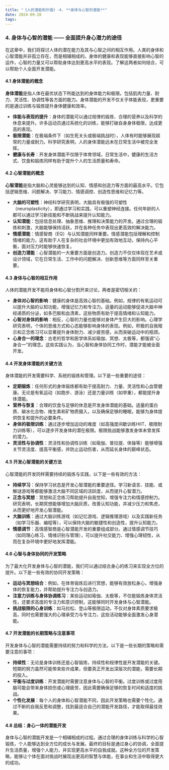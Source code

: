 ```yaml
---
title: "《人的潜能和价值》-4. **身体与心智的潜能**"
date: 2024-09-28
tags: 
---
```

### 4. **身体与心智的潜能** —— 全面提升身心潜力的途径

在这章中，我们将探讨人体的潜在能力及其与心智之间的相互作用。人类的身体和心智潜能并非孤立存在，而是相辅相成的。身体的健康和表现能够直接影响心智的运作，心智的力量又可以帮助身体达到更高水平的表现。了解这两者如何结合，可以帮助个人全面开发潜能。

#### 4.1 **身体潜能的概念**

**身体潜能**是指人体在最优状态下所能达到的身体能力和极限。包括肌肉力量、耐力、灵活性、协调性等各方面的能力。身体潜能的开发不仅关乎体能表现，更重要的是通过训练与锻炼提升身体健康和效率。

- **体能与表现的提升**：身体的潜能可以通过规律的锻炼、合理的营养以及科学的休息来提升。许多运动员通过系统化的训练，能够打破自身身体极限，达成更高的表现。
- **极限潜能**：在极端条件下（如生死关头或极端挑战时），人体有时能够展现超常的力量或耐力。科学研究表明，人的身体潜能远未在日常生活中被完全发挥。
- **健康与长寿**：开发身体潜能不仅限于体育领域，日常生活中，健康的生活方式、饮食和锻炼同样有助于提升个人的生活质量和寿命。

#### 4.2 **心智潜能的概念**

**心智潜能**是指大脑和心灵能够达到的认知、情感和创造力等方面的最高水平。它包括逻辑思维、问题解决、学习能力、情感调控、创造性思维和记忆力等。

- **大脑的可塑性**：神经科学研究表明，大脑具有极强的可塑性（neuroplasticity），即通过学习和实践，可以重塑神经连接。任何年龄的人都可以通过学习新技能和不断挑战来提升认知能力。
- **认知潜能**：包括信息处理、抽象思维、推理和决策能力的开发。通过合理的锻炼和刺激，大脑能够保持活跃，并在各种任务中表现出更高效的解决能力。
- **情感潜能**：情感智商（EQ）与认知潜能同样重要。情感潜能包括理解和控制情绪的能力，这有助于人在复杂的社会环境中更加有效地互动，保持内心平衡，面对压力时能够快速恢复。
- **创造力潜能**：心智潜能的一大重要方面是创造力。创造力不仅仅体现在艺术或设计领域，它在日常生活、工作中的问题解决、创新思维等方面同样至关重要。

#### 4.3 **身体与心智的相互作用**

人体的潜能开发不能将身体和心智分割开来讨论，两者是密切相关的：

- **身体对心智的影响**：健康的身体是高效心智的基础。例如，规律的有氧运动可以提升大脑的认知功能，增强记忆力和专注力。适量的运动能够促进大脑中神经递质的分泌，如多巴胺和血清素，这些物质有助于提高情绪和认知能力。
- **心智对身体的影响**：相反，心智的力量也能够对身体产生巨大的影响。心理学研究表明，个体的思维方式和心态能够影响身体的表现。例如，积极的自我暗示和正念练习可以显著提升身体耐力、减少疲劳感，从而突破运动中的瓶颈。
- **心身合一的理念**：古老的哲学和医学体系如瑜伽、冥想、太极等，都强调“心身合一”的理念。这些实践认为，当心智和身体协同工作时，潜能才能被全面开发。

#### 4.4 **开发身体潜能的关键方法**

身体潜能的开发需要科学、系统的锻炼和管理。以下是一些重要的途径：

- **定期锻炼**：任何形式的身体锻炼都有助于提高耐力、力量、灵活性和心血管健康。无论是有氧运动（如跑步、游泳）还是力量训练（如举重），都能提升身体潜能。
- **营养与恢复**：合理的饮食与足够的休息是开发身体潜能的基础。适量的蛋白质、碳水化合物、维生素和矿物质摄入，以及确保足够的睡眠，能够为身体提供恢复和提升的必要条件。
- **身体的极限训练**：通过逐步增加运动的难度（如高强度间歇训练HIIT、极限耐力训练等），可以逐步开发身体的潜在极限。极限挑战能够激发身体未曾发挥的潜力。
- **灵活性与协调性**：灵活性和协调性训练（如瑜伽、普拉提、体操等）能够增强关节灵活度、提高平衡感，并防止运动伤害，从而延长身体的巅峰状态。

#### 4.5 **开发心智潜能的关键方法**

心智潜能的开发同样需要持续的锻炼与实践，以下是一些有效的方法：

- **持续学习**：保持学习状态是开发心智潜能的重要途径。学习新语言、技能、或解谜游戏等都能够激活大脑不同区域的活跃度，从而提升心智潜力。
- **正念与冥想**：冥想和正念练习帮助提升自我觉知，增强专注力和情感控制力。研究表明，长期冥想能够增加大脑灰质，改善认知功能，并减少压力和焦虑，从而更好地开发心智潜能。
- **大脑训练**：通过大脑训练游戏（如记忆游戏、逻辑推理游戏）以及实践新任务（如学习乐器、编程等），可以保持大脑的敏捷性和创造性，提升认知能力。
- **情感调节**：高情感智商是心智潜能开发的重要组成部分。通过情感调节技巧（如同理心练习、情绪识别与管理），可以提升社交能力、增强心理韧性，从而在复杂环境中更好地发挥潜能。

#### 4.6 **心智与身体协同的开发策略**

为了最大化开发身体与心智的潜能，我们可以通过结合身心的练习来实现全方位的提升。以下是一些有效的协同开发策略：

- **运动与冥想结合**：例如，在体育锻炼后进行冥想，能够有效放松身心，增强身体的恢复能力，并帮助提升专注力与创造力。
- **注意力训练与身体协调练习**：某些运动如瑜伽、太极等，不仅能锻炼身体灵活性，还要求高度的专注力和意识控制，这能够同时开发身体与心智潜能。
- **挑战极限的心身训练**：如马拉松、登山等极限运动，不仅对身体素质要求极高，同时也需要强大的心理承受力与专注力，这些活动能够全面激发心身潜能。

#### 4.7 **开发潜能的长期策略与注意事项**

开发身体与心智的潜能需要持续的努力和科学的方法，以下是一些长期的策略和需要注意的事项：

- **持续性**：无论是身体训练还是心智锻炼，持续性和规律性是开发潜能的关键。短期的努力虽然可能带来些许成果，但要真正开发出深层次的潜能，需要长期的投入。
- **平衡与过度训练**：开发潜能时需要注意身体与心智的平衡。过度训练或过度用脑可能会带来身体损伤或心理疲劳，因此需要确保足够的恢复时间和适度的挑战。
- **个性化发展**：每个人的身体和心智潜能不同，因此开发策略也需要个性化。通过不断的自我反思和调整，找到最适合自己的潜能开发路径，才能取得最佳效果。

#### 4.8 **总结：身心一体的潜能开发**

身体与心智的潜能开发是一个相辅相成的过程。通过合理的身体训练与科学的心智锻炼，个人能够达到全方位的成长与发展。最终的目标是通过身心的协调，全面提升生活质量，增强个人能力，并实现更高水平的自我成就。这种全方位的开发策略，能够让个体在面对挑战时展现出更高的智慧与体能，在事业和生活中取得更大的成功。